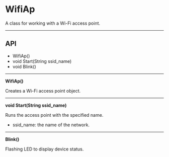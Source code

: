 # WifiAp

A class for working with a Wi-Fi access point.

***

## API

- WifiAp()
- void Start(String ssid_name)
- void Blink()

***

**WifiAp()**

Creates a Wi-Fi access point object.

***

**void Start(String ssid_name)**

Runs the access point with the specified name.

- ssid_name: the name of the network.

***

**Blink()**

Flashing LED to display device status. 